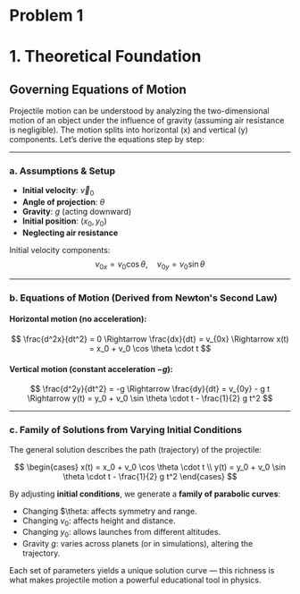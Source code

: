 # Problem 1

# 1. Theoretical Foundation

## Governing Equations of Motion

Projectile motion can be understood by analyzing the two-dimensional motion of an object under the influence of gravity (assuming air resistance is negligible). The motion splits into horizontal (x) and vertical (y) components. Let’s derive the equations step by step:

---

### a. Assumptions & Setup

- **Initial velocity**: $\vec{v}_0$  
- **Angle of projection**:  $\theta$  
- **Gravity**:  $g$ (acting downward)  
- **Initial position**:  $(x_0, y_0)$
- **Neglecting air resistance**

Initial velocity components:  
$$
v_{0x} = v_0 \cos \theta, \quad v_{0y} = v_0 \sin \theta
$$

---

### b. Equations of Motion (Derived from Newton's Second Law)

#### Horizontal motion (no acceleration):
$$
\frac{d^2x}{dt^2} = 0 \Rightarrow \frac{dx}{dt} = v_{0x} \Rightarrow x(t) = x_0 + v_0 \cos \theta \cdot t
$$

#### Vertical motion (constant acceleration $-g$):
$$
\frac{d^2y}{dt^2} = -g \Rightarrow \frac{dy}{dt} = v_{0y} - g t \Rightarrow y(t) = y_0 + v_0 \sin \theta \cdot t - \frac{1}{2} g t^2
$$

---

### c. Family of Solutions from Varying Initial Conditions

The general solution describes the path (trajectory) of the projectile:

$$
\begin{cases}
x(t) = x_0 + v_0 \cos \theta \cdot t \\
y(t) = y_0 + v_0 \sin \theta \cdot t - \frac{1}{2} g t^2
\end{cases}
$$

By adjusting **initial conditions**, we generate a **family of parabolic curves**:

- Changing $\theta: affects symmetry and range.
- Changing $v_0$: affects height and distance.
- Changing $y_0$: allows launches from different altitudes.
- Gravity $g$: varies across planets (or in simulations), altering the trajectory.

Each set of parameters yields a unique solution curve — this richness is what makes projectile motion a powerful educational tool in physics.
